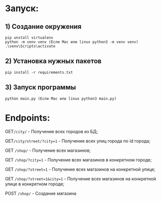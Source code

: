 # Запуск:
## 1) Создание окружения
```
pip unstall virtualenv
python -m venv venv (Если Mac или linux python3 -m venv venv)
.\venv\Scripts\activate
```
## 2) Установка нужных пакетов
```
pip install -r requirements.txt
```
## 3) Запуск программы
```
python main.py (Если Mac или linux python3 main.py)
```

# Endpoints:

GET```/city/``` - Получение всех городов из БД;

GET````/city/street/?city=1```` - Получение всех улиц города по id города;

GET ```/shop/``` - Получение всех магазинов;

GET ```/shop/?city=1``` - Получение всех магазинов в конкретном городе;

GET ```/shop/?street=1``` - Получение всех магазинов на конкретной улице;

GET ```/shop/?street=1&city=1``` - Получение всех магазинов на конкретной улице в конкретном городе;

POST ```/shop/``` - Создание магазина